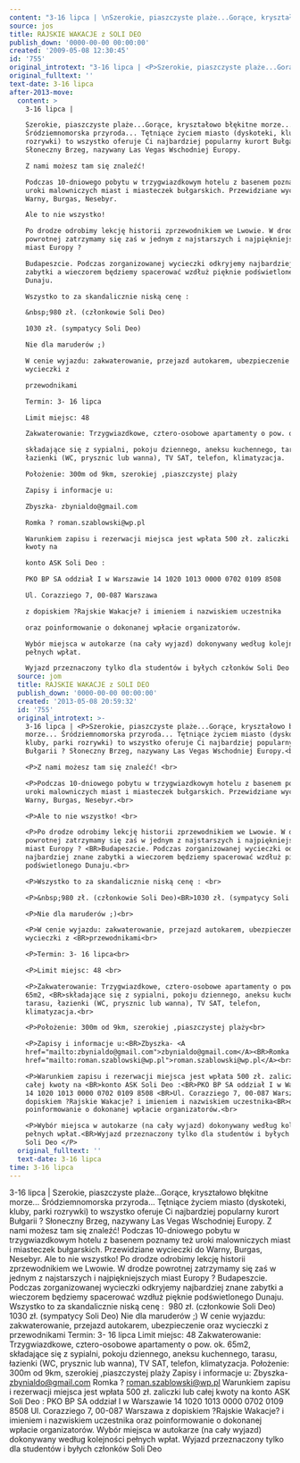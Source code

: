 ```yaml
---
content: "3-16 lipca | \nSzerokie, piaszczyste plaże...Gorące, kryształowo błękitne morze... Śródziemnomorska przyroda... Tętniące życiem miasto (dyskoteki, kluby, parki rozrywki) to wszystko oferuje Ci najbardziej popularny kurort Bułgarii ? Słoneczny Brzeg, nazywany Las Vegas Wschodniej Europy.\nZ nami możesz tam się znaleźć! \nPodczas 10-dniowego pobytu w trzygwiazdkowym hotelu z basenem poznamy też uroki malowniczych miast i miasteczek bułgarskich. Przewidziane wycieczki do Warny, Burgas, Nesebyr.\nAle to nie wszystko! \nPo drodze odrobimy lekcję historii zprzewodnikiem we Lwowie. W drodze powrotnej zatrzymamy się zaś w jednym z najstarszych i najpiękniejszych miast Europy ? \nBudapeszcie. Podczas zorganizowanej wycieczki odkryjemy najbardziej znane zabytki a wieczorem będziemy spacerować wzdłuż pięknie podświetlonego Dunaju.\nWszystko to za skandalicznie niską cenę : \n&nbsp;980 zł. (członkowie Soli Deo)\n1030 zł. (sympatycy Soli Deo)\nNie dla maruderów ;)\nW cenie wyjazdu: zakwaterowanie, przejazd autokarem, ubezpieczenie oraz wycieczki z \nprzewodnikami\nTermin: 3- 16 lipca\nLimit miejsc: 48 \nZakwaterowanie: Trzygwiazdkowe, cztero-osobowe apartamenty o pow. ok. 65m2, \nskładające się z sypialni, pokoju dziennego, aneksu kuchennego, tarasu, łazienki (WC, prysznic lub wanna), TV SAT, telefon, klimatyzacja.\nPołożenie: 300m od 9km, szerokiej ,piaszczystej plaży\nZapisy i informacje u:\nZbyszka- zbynialdo@gmail.com\nRomka ? roman.szablowski@wp.pl\nWarunkiem zapisu i rezerwacji miejsca jest wpłata 500 zł. zaliczki lub całej kwoty na \nkonto ASK Soli Deo :\nPKO BP SA oddział I w Warszawie 14 1020 1013 0000 0702 0109 8508 \nUl. Corazziego 7, 00-087 Warszawa\nz dopiskiem ?Rajskie Wakacje? i imieniem i nazwiskiem uczestnika\noraz poinformowanie o dokonanej wpłacie organizatorów.\nWybór miejsca w autokarze (na cały wyjazd) dokonywany według kolejności pełnych wpłat.\nWyjazd przeznaczony tylko dla studentów i byłych członków Soli Deo \n\n\n<!--CONTENT FROM OLD SERVER (jos before 2013): 3-16 lipca | \nSzerokie, piaszczyste plaże...Gorące, kryształowo błękitne morze... Śródziemnomorska przyroda... Tętniące życiem miasto (dyskoteki, kluby, parki rozrywki) to wszystko oferuje Ci najbardziej popularny kurort Bułgarii ? Słoneczny Brzeg, nazywany Las Vegas Wschodniej Europy.\n\r\n\nZ nami możesz tam się znaleźć! \n\r\n\nPodczas 10-dniowego pobytu w trzygwiazdkowym hotelu z basenem poznamy też uroki malowniczych miast i miasteczek bułgarskich. Przewidziane wycieczki do Warny, Burgas, Nesebyr.\n\r\n\nAle to nie wszystko! \n\r\n\nPo drodze odrobimy lekcję historii zprzewodnikiem we Lwowie. W drodze powrotnej zatrzymamy się zaś w jednym z najstarszych i najpiękniejszych miast Europy ? \nBudapeszcie. Podczas zorganizowanej wycieczki odkryjemy najbardziej znane zabytki a wieczorem będziemy spacerować wzdłuż pięknie podświetlonego Dunaju.\n\r\n\nWszystko to za skandalicznie niską cenę : \n\r\n\n&nbsp;980 zł. (członkowie Soli Deo)\n1030 zł. (sympatycy Soli Deo)\n\r\n\nNie dla maruderów ;)\n\r\n\nW cenie wyjazdu: zakwaterowanie, przejazd autokarem, ubezpieczenie oraz wycieczki z \nprzewodnikami\n\r\n\nTermin: 3- 16 lipca\n\r\n\nLimit miejsc: 48 \n\r\n\nZakwaterowanie: Trzygwiazdkowe, cztero-osobowe apartamenty o pow. ok. 65m2, \nskładające się z sypialni, pokoju dziennego, aneksu kuchennego, tarasu, łazienki (WC, prysznic lub wanna), TV SAT, telefon, klimatyzacja.\n\r\n\nPołożenie: 300m od 9km, szerokiej ,piaszczystej plaży\n\r\n\nZapisy i informacje u:\nZbyszka- zbynialdo@gmail.com\nRomka ? roman.szablowski@wp.pl\n\r\n\nWarunkiem zapisu i rezerwacji miejsca jest wpłata 500 zł. zaliczki lub całej kwoty na \nkonto ASK Soli Deo :\nPKO BP SA oddział I w Warszawie 14 1020 1013 0000 0702 0109 8508 \nUl. Corazziego 7, 00-087 Warszawa\nz dopiskiem ?Rajskie Wakacje? i imieniem i nazwiskiem uczestnika\noraz poinformowanie o dokonanej wpłacie organizatorów.\n\r\n\nWybór miejsca w autokarze (na cały wyjazd) dokonywany według kolejności pełnych wpłat.\nWyjazd przeznaczony tylko dla studentów i byłych członków Soli Deo \n\n-->"
source: jos
title: RAJSKIE WAKACJE z SOLI DEO
publish_down: '0000-00-00 00:00:00'
created: '2009-05-08 12:30:45'
id: '755'
original_introtext: "3-16 lipca | <P>Szerokie, piaszczyste plaże...Gorące, kryształowo błękitne morze... Śródziemnomorska przyroda... Tętniące życiem miasto (dyskoteki, kluby, parki rozrywki) to wszystko oferuje Ci najbardziej popularny kurort Bułgarii ? Słoneczny Brzeg, nazywany Las Vegas Wschodniej Europy.<br>\r\n<P>Z nami możesz tam się znaleźć! <br>\r\n<P>Podczas 10-dniowego pobytu w trzygwiazdkowym hotelu z basenem poznamy też uroki malowniczych miast i miasteczek bułgarskich. Przewidziane wycieczki do Warny, Burgas, Nesebyr.<br>\r\n<P>Ale to nie wszystko! <br>\r\n<P>Po drodze odrobimy lekcję historii zprzewodnikiem we Lwowie. W drodze powrotnej zatrzymamy się zaś w jednym z najstarszych i najpiękniejszych miast Europy ? <BR>Budapeszcie. Podczas zorganizowanej wycieczki odkryjemy najbardziej znane zabytki a wieczorem będziemy spacerować wzdłuż pięknie podświetlonego Dunaju.<br>\r\n<P>Wszystko to za skandalicznie niską cenę : <br>\r\n<P>&nbsp;980 zł. (członkowie Soli Deo)<BR>1030 zł. (sympatycy Soli Deo)<br>\r\n<P>Nie dla maruderów ;)<br>\r\n<P>W cenie wyjazdu: zakwaterowanie, przejazd autokarem, ubezpieczenie oraz wycieczki z <BR>przewodnikami<br>\r\n<P>Termin: 3- 16 lipca<br>\r\n<P>Limit miejsc: 48 <br>\r\n<P>Zakwaterowanie: Trzygwiazdkowe, cztero-osobowe apartamenty o pow. ok. 65m2, <BR>składające się z sypialni, pokoju dziennego, aneksu kuchennego, tarasu, łazienki (WC, prysznic lub wanna), TV SAT, telefon, klimatyzacja.<br>\r\n<P>Położenie: 300m od 9km, szerokiej ,piaszczystej plaży<br>\r\n<P>Zapisy i informacje u:<BR>Zbyszka- <A href=\"mailto:zbynialdo@gmail.com\">zbynialdo@gmail.com</A><BR>Romka ? <A href=\"mailto:roman.szablowski@wp.pl\">roman.szablowski@wp.pl</A><br>\r\n<P>Warunkiem zapisu i rezerwacji miejsca jest wpłata 500 zł. zaliczki lub całej kwoty na <BR>konto ASK Soli Deo :<BR>PKO BP SA oddział I w Warszawie 14 1020 1013 0000 0702 0109 8508 <BR>Ul. Corazziego 7, 00-087 Warszawa<BR>z dopiskiem ?Rajskie Wakacje? i imieniem i nazwiskiem uczestnika<BR>oraz poinformowanie o dokonanej wpłacie organizatorów.<br>\r\n<P>Wybór miejsca w autokarze (na cały wyjazd) dokonywany według kolejności pełnych wpłat.<BR>Wyjazd przeznaczony tylko dla studentów i byłych członków Soli Deo </P>"
original_fulltext: ''
text-date: 3-16 lipca
after-2013-move:
  content: >
    3-16 lipca | 

    Szerokie, piaszczyste plaże...Gorące, kryształowo błękitne morze...
    Śródziemnomorska przyroda... Tętniące życiem miasto (dyskoteki, kluby, parki
    rozrywki) to wszystko oferuje Ci najbardziej popularny kurort Bułgarii ?
    Słoneczny Brzeg, nazywany Las Vegas Wschodniej Europy.

    Z nami możesz tam się znaleźć! 

    Podczas 10-dniowego pobytu w trzygwiazdkowym hotelu z basenem poznamy też
    uroki malowniczych miast i miasteczek bułgarskich. Przewidziane wycieczki do
    Warny, Burgas, Nesebyr.

    Ale to nie wszystko! 

    Po drodze odrobimy lekcję historii zprzewodnikiem we Lwowie. W drodze
    powrotnej zatrzymamy się zaś w jednym z najstarszych i najpiękniejszych
    miast Europy ? 

    Budapeszcie. Podczas zorganizowanej wycieczki odkryjemy najbardziej znane
    zabytki a wieczorem będziemy spacerować wzdłuż pięknie podświetlonego
    Dunaju.

    Wszystko to za skandalicznie niską cenę : 

    &nbsp;980 zł. (członkowie Soli Deo)

    1030 zł. (sympatycy Soli Deo)

    Nie dla maruderów ;)

    W cenie wyjazdu: zakwaterowanie, przejazd autokarem, ubezpieczenie oraz
    wycieczki z 

    przewodnikami

    Termin: 3- 16 lipca

    Limit miejsc: 48 

    Zakwaterowanie: Trzygwiazdkowe, cztero-osobowe apartamenty o pow. ok. 65m2, 

    składające się z sypialni, pokoju dziennego, aneksu kuchennego, tarasu,
    łazienki (WC, prysznic lub wanna), TV SAT, telefon, klimatyzacja.

    Położenie: 300m od 9km, szerokiej ,piaszczystej plaży

    Zapisy i informacje u:

    Zbyszka- zbynialdo@gmail.com

    Romka ? roman.szablowski@wp.pl

    Warunkiem zapisu i rezerwacji miejsca jest wpłata 500 zł. zaliczki lub całej
    kwoty na 

    konto ASK Soli Deo :

    PKO BP SA oddział I w Warszawie 14 1020 1013 0000 0702 0109 8508 

    Ul. Corazziego 7, 00-087 Warszawa

    z dopiskiem ?Rajskie Wakacje? i imieniem i nazwiskiem uczestnika

    oraz poinformowanie o dokonanej wpłacie organizatorów.

    Wybór miejsca w autokarze (na cały wyjazd) dokonywany według kolejności
    pełnych wpłat.

    Wyjazd przeznaczony tylko dla studentów i byłych członków Soli Deo 
  source: jom
  title: RAJSKIE WAKACJE z SOLI DEO
  publish_down: '0000-00-00 00:00:00'
  created: '2013-05-08 20:59:32'
  id: '755'
  original_introtext: >-
    3-16 lipca | <P>Szerokie, piaszczyste plaże...Gorące, kryształowo błękitne
    morze... Śródziemnomorska przyroda... Tętniące życiem miasto (dyskoteki,
    kluby, parki rozrywki) to wszystko oferuje Ci najbardziej popularny kurort
    Bułgarii ? Słoneczny Brzeg, nazywany Las Vegas Wschodniej Europy.<br>

    <P>Z nami możesz tam się znaleźć! <br>

    <P>Podczas 10-dniowego pobytu w trzygwiazdkowym hotelu z basenem poznamy też
    uroki malowniczych miast i miasteczek bułgarskich. Przewidziane wycieczki do
    Warny, Burgas, Nesebyr.<br>

    <P>Ale to nie wszystko! <br>

    <P>Po drodze odrobimy lekcję historii zprzewodnikiem we Lwowie. W drodze
    powrotnej zatrzymamy się zaś w jednym z najstarszych i najpiękniejszych
    miast Europy ? <BR>Budapeszcie. Podczas zorganizowanej wycieczki odkryjemy
    najbardziej znane zabytki a wieczorem będziemy spacerować wzdłuż pięknie
    podświetlonego Dunaju.<br>

    <P>Wszystko to za skandalicznie niską cenę : <br>

    <P>&nbsp;980 zł. (członkowie Soli Deo)<BR>1030 zł. (sympatycy Soli Deo)<br>

    <P>Nie dla maruderów ;)<br>

    <P>W cenie wyjazdu: zakwaterowanie, przejazd autokarem, ubezpieczenie oraz
    wycieczki z <BR>przewodnikami<br>

    <P>Termin: 3- 16 lipca<br>

    <P>Limit miejsc: 48 <br>

    <P>Zakwaterowanie: Trzygwiazdkowe, cztero-osobowe apartamenty o pow. ok.
    65m2, <BR>składające się z sypialni, pokoju dziennego, aneksu kuchennego,
    tarasu, łazienki (WC, prysznic lub wanna), TV SAT, telefon,
    klimatyzacja.<br>

    <P>Położenie: 300m od 9km, szerokiej ,piaszczystej plaży<br>

    <P>Zapisy i informacje u:<BR>Zbyszka- <A
    href="mailto:zbynialdo@gmail.com">zbynialdo@gmail.com</A><BR>Romka ? <A
    href="mailto:roman.szablowski@wp.pl">roman.szablowski@wp.pl</A><br>

    <P>Warunkiem zapisu i rezerwacji miejsca jest wpłata 500 zł. zaliczki lub
    całej kwoty na <BR>konto ASK Soli Deo :<BR>PKO BP SA oddział I w Warszawie
    14 1020 1013 0000 0702 0109 8508 <BR>Ul. Corazziego 7, 00-087 Warszawa<BR>z
    dopiskiem ?Rajskie Wakacje? i imieniem i nazwiskiem uczestnika<BR>oraz
    poinformowanie o dokonanej wpłacie organizatorów.<br>

    <P>Wybór miejsca w autokarze (na cały wyjazd) dokonywany według kolejności
    pełnych wpłat.<BR>Wyjazd przeznaczony tylko dla studentów i byłych członków
    Soli Deo </P>
  original_fulltext: ''
  text-date: 3-16 lipca
time: 3-16 lipca
---
```

3-16 lipca | 
Szerokie, piaszczyste plaże...Gorące, kryształowo błękitne morze... Śródziemnomorska przyroda... Tętniące życiem miasto (dyskoteki, kluby, parki rozrywki) to wszystko oferuje Ci najbardziej popularny kurort Bułgarii ? Słoneczny Brzeg, nazywany Las Vegas Wschodniej Europy.
Z nami możesz tam się znaleźć! 
Podczas 10-dniowego pobytu w trzygwiazdkowym hotelu z basenem poznamy też uroki malowniczych miast i miasteczek bułgarskich. Przewidziane wycieczki do Warny, Burgas, Nesebyr.
Ale to nie wszystko! 
Po drodze odrobimy lekcję historii zprzewodnikiem we Lwowie. W drodze powrotnej zatrzymamy się zaś w jednym z najstarszych i najpiękniejszych miast Europy ? 
Budapeszcie. Podczas zorganizowanej wycieczki odkryjemy najbardziej znane zabytki a wieczorem będziemy spacerować wzdłuż pięknie podświetlonego Dunaju.
Wszystko to za skandalicznie niską cenę : 
&nbsp;980 zł. (członkowie Soli Deo)
1030 zł. (sympatycy Soli Deo)
Nie dla maruderów ;)
W cenie wyjazdu: zakwaterowanie, przejazd autokarem, ubezpieczenie oraz wycieczki z 
przewodnikami
Termin: 3- 16 lipca
Limit miejsc: 48 
Zakwaterowanie: Trzygwiazdkowe, cztero-osobowe apartamenty o pow. ok. 65m2, 
składające się z sypialni, pokoju dziennego, aneksu kuchennego, tarasu, łazienki (WC, prysznic lub wanna), TV SAT, telefon, klimatyzacja.
Położenie: 300m od 9km, szerokiej ,piaszczystej plaży
Zapisy i informacje u:
Zbyszka- zbynialdo@gmail.com
Romka ? roman.szablowski@wp.pl
Warunkiem zapisu i rezerwacji miejsca jest wpłata 500 zł. zaliczki lub całej kwoty na 
konto ASK Soli Deo :
PKO BP SA oddział I w Warszawie 14 1020 1013 0000 0702 0109 8508 
Ul. Corazziego 7, 00-087 Warszawa
z dopiskiem ?Rajskie Wakacje? i imieniem i nazwiskiem uczestnika
oraz poinformowanie o dokonanej wpłacie organizatorów.
Wybór miejsca w autokarze (na cały wyjazd) dokonywany według kolejności pełnych wpłat.
Wyjazd przeznaczony tylko dla studentów i byłych członków Soli Deo 


<!--CONTENT FROM OLD SERVER (jos before 2013): 3-16 lipca | 
Szerokie, piaszczyste plaże...Gorące, kryształowo błękitne morze... Śródziemnomorska przyroda... Tętniące życiem miasto (dyskoteki, kluby, parki rozrywki) to wszystko oferuje Ci najbardziej popularny kurort Bułgarii ? Słoneczny Brzeg, nazywany Las Vegas Wschodniej Europy.


Z nami możesz tam się znaleźć! 


Podczas 10-dniowego pobytu w trzygwiazdkowym hotelu z basenem poznamy też uroki malowniczych miast i miasteczek bułgarskich. Przewidziane wycieczki do Warny, Burgas, Nesebyr.


Ale to nie wszystko! 


Po drodze odrobimy lekcję historii zprzewodnikiem we Lwowie. W drodze powrotnej zatrzymamy się zaś w jednym z najstarszych i najpiękniejszych miast Europy ? 
Budapeszcie. Podczas zorganizowanej wycieczki odkryjemy najbardziej znane zabytki a wieczorem będziemy spacerować wzdłuż pięknie podświetlonego Dunaju.


Wszystko to za skandalicznie niską cenę : 


&nbsp;980 zł. (członkowie Soli Deo)
1030 zł. (sympatycy Soli Deo)


Nie dla maruderów ;)


W cenie wyjazdu: zakwaterowanie, przejazd autokarem, ubezpieczenie oraz wycieczki z 
przewodnikami


Termin: 3- 16 lipca


Limit miejsc: 48 


Zakwaterowanie: Trzygwiazdkowe, cztero-osobowe apartamenty o pow. ok. 65m2, 
składające się z sypialni, pokoju dziennego, aneksu kuchennego, tarasu, łazienki (WC, prysznic lub wanna), TV SAT, telefon, klimatyzacja.


Położenie: 300m od 9km, szerokiej ,piaszczystej plaży


Zapisy i informacje u:
Zbyszka- zbynialdo@gmail.com
Romka ? roman.szablowski@wp.pl


Warunkiem zapisu i rezerwacji miejsca jest wpłata 500 zł. zaliczki lub całej kwoty na 
konto ASK Soli Deo :
PKO BP SA oddział I w Warszawie 14 1020 1013 0000 0702 0109 8508 
Ul. Corazziego 7, 00-087 Warszawa
z dopiskiem ?Rajskie Wakacje? i imieniem i nazwiskiem uczestnika
oraz poinformowanie o dokonanej wpłacie organizatorów.


Wybór miejsca w autokarze (na cały wyjazd) dokonywany według kolejności pełnych wpłat.
Wyjazd przeznaczony tylko dla studentów i byłych członków Soli Deo 

-->

<!--{{json:{"created_date":"2009-05-08 12:30:45","publish_down":"0000-00-00 00:00:00","id":"755"}}}-->